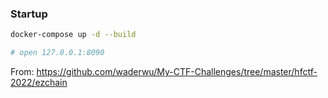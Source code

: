 ### Startup

```bash
docker-compose up -d --build

# open 127.0.0.1:8090
```

From: https://github.com/waderwu/My-CTF-Challenges/tree/master/hfctf-2022/ezchain
